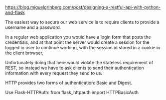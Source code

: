 https://blog.miguelgrinberg.com/post/designing-a-restful-api-with-python-and-flask

The easiest way to secure our web service is to require clients to provide a username and a password. 

In a regular web application you would have a login form that posts the credentials, and at that point the server 
would create a session for the logged in user to continue working, with the session id stored in a cookie in the 
client browser. 

Unfortunately doing that here would violate the stateless requirement of REST, so instead we have to ask clients 
to send their authentication information with every request they send to us.

HTTP provides two forms of authentication: Basic and Digest.

Use Flask-HTTPAuth: 
from flask_httpauth import HTTPBasicAuth
